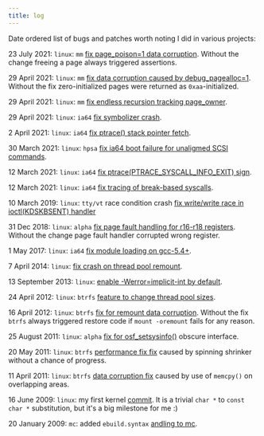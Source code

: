```yaml
---
title: log
---
```


Date ordered list of bugs and patches worth noting I did in various
projects:

23 July 2021: `linux`: `mm` [fix page_poison=1 data corruption](https://github.com/torvalds/linux/commit/69e5d322a2fb86173fde8bad26e8eb38cad1b1e9).
Without the change freeing a page always triggered assertions.

29 April 2021: `linux`: `mm` [fix data corruption caused by debug_pagealloc=1](https://github.com/torvalds/linux/commit/9df65f522536719682bccd24245ff94db956256c).
Without the fix zero-initialized pages were returned as `0xaa`-initialized.

29 April 2021: `linux`: `mm` [fix endless recursion tracking page_owner](https://github.com/torvalds/linux/commit/8e9b16c47680f6e7d6e5864a37f313f905a91cf5).

29 April 2021: `linux`: `ia64` [fix symbolizer crash](https://github.com/torvalds/linux/commit/99e729bd40fb3272fa4b0140839d5e957b58588a).

2 April 2021: `linux`: `ia64` [fix ptrace() stack pointer fetch](https://github.com/torvalds/linux/commit/7ad1e366167837daeb93d0bacb57dee820b0b898).

30 March 2021: `linux`: `hpsa` [fix ia64 boot failure for unaligmed SCSI commands](https://github.com/torvalds/linux/commit/02ec144292bc424a5800d45d4cb472c66e97c520).

12 March 2021: `linux`: `ia64` [fix ptrace(PTRACE_SYSCALL_INFO_EXIT) sign](https://github.com/torvalds/linux/commit/61bf318eac2c13356f7bd1c6a05421ef504ccc8a).

12 March 2021: `linux`: `ia64` [fix tracing of break-based syscalls](https://github.com/torvalds/linux/commit/0ceb1ace4a2778e34a5414e5349712ae4dc41d85).

10 March 2019: `linux`: `tty/vt` race condition crash [fix write/write race in ioctl(KDSKBSENT) handler](https://github.com/torvalds/linux/commit/46ca3f735f345c9d87383dd3a09fa5d43870770e)

31 Dec 2018: `linux`: `alpha` [fix page fault handling for r16-r18 registers](https://github.com/torvalds/linux/commit/491af60ffb848b59e82f7c9145833222e0bf27a5).
Without the change page fault handler corrupted wrong register.

1 May 2017: `linux`: `ia64` [fix module loading on gcc-5.4+](https://github.com/torvalds/linux/commit/a25fb8508c1b80dce742dbeaa4d75a1e9f2c5617).

7 April 2014: `linux`: [fix crash on thread pool remount](https://github.com/torvalds/linux/commit/800ee2247f483b6d05ed47ef3bbc90b56451746c).

13 September 2013: `linux`: [enable -Werror=implicit-int by default](https://github.com/torvalds/linux/commit/80970472179a45609c0b11b80619bc8c32b15f77).

24 April 2012: `linux`: `btrfs` [feature to change thread pool sizes](https://github.com/torvalds/linux/commit/0d2450abfa359ff94a2bee64a7daeba68c346c81).

16 April 2012: `linux`: `btrfs` [fix for remount data corruption](https://github.com/torvalds/linux/commit/8a3db1849e9e2563727ea2dc32737502e0096641).
Without the fix `btrfs` always triggered restore code if
`mount -oremount` fails for any reason.

25 August 2011: `linux`: `alpha` [fix for osf_setsysinfo()](https://github.com/torvalds/linux/commit/2df7a7d1cd07626dd235ca102830ebfc6c01a09e)
obscure interface.

20 May 2011: `linux`: `btrfs` [performance fix fix](https://github.com/torvalds/linux/commit/c4f675cd40d955d539180506c09515c90169b15b)
caused by spinning shrinker without a chance of progress.

11 April 2011: `linux`: `btrfs` [data corruption fix](https://github.com/torvalds/linux/commit/3387206f26e1b48703e810175b98611a4fd8e8ea)
caused by use of `memcpy()` on overlapping areas.

16 June 2009: `linux`: my first kernel [commit](https://github.com/torvalds/linux/commit/168f5ac668f63dfb64439766e3ef9e866b83719d).
It is a trivial `char *` to `const char *` substitution, but it's a
big milestone for me :)

20 January 2009: `mc`: added `ebuild.syntax` [andling to mc](https://github.com/MidnightCommander/mc/commit/e0eb9ca1cd30cda67732096528e5573a14e5a1f4).
